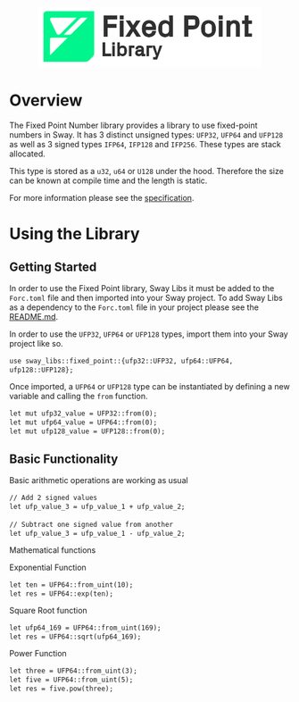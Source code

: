 <p align="center">
    <picture>
        <source media="(prefers-color-scheme: dark)" srcset=".docs/fixedpoint-logo-dark-theme.png">
        <img alt="SwayApps logo" width="400px" src=".docs/fixedpoint-logo-light-theme.png">
    </picture>
</p>

# Overview

The Fixed Point Number library provides a library to use fixed-point numbers in Sway. It has 3 distinct unsigned types: `UFP32`, `UFP64` and `UFP128` as well as 3 signed types `IFP64`, `IFP128` and `IFP256`. These types are stack allocated.

This type is stored as a `u32`, `u64` or `U128` under the hood. Therefore the size can be known at compile time and the length is static. 

For more information please see the [specification](./SPECIFICATION.md).

# Using the Library

## Getting Started

In order to use the Fixed Point library, Sway Libs it must be added to the `Forc.toml` file and then imported into your Sway project. To add Sway Libs as a dependency to the `Forc.toml` file in your project please see the [README.md](../../README.md).

In order to use the `UFP32`, `UFP64` or `UFP128` types, import them into your Sway project like so.

```sway
use sway_libs::fixed_point::{ufp32::UFP32, ufp64::UFP64, ufp128::UFP128};
```

Once imported, a `UFP64` or `UFP128` type can be instantiated by defining a new variable and calling the `from` function.

```sway
let mut ufp32_value = UFP32::from(0);
let mut ufp64_value = UFP64::from(0);
let mut ufp128_value = UFP128::from(0);
```

## Basic Functionality

Basic arithmetic operations are working as usual

```sway
// Add 2 signed values
let ufp_value_3 = ufp_value_1 + ufp_value_2;

// Subtract one signed value from another
let ufp_value_3 = ufp_value_1 - ufp_value_2;
```

Mathematical functions

Exponential Function
```sway
let ten = UFP64::from_uint(10);
let res = UFP64::exp(ten);
```

Square Root function
```sway
let ufp64_169 = UFP64::from_uint(169);
let res = UFP64::sqrt(ufp64_169);
```

Power Function
```sway
let three = UFP64::from_uint(3);
let five = UFP64::from_uint(5);
let res = five.pow(three);
```